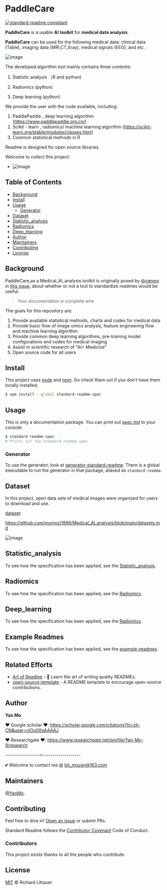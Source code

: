 # PaddleCare 

[![standard-readme compliant](https://img.shields.io/badge/readme%20style-standard-brightgreen.svg?style=flat-square)](https://github.com/RichardLitt/standard-readme)

**PaddleCare** is a usable **AI** **toolkit** for **medical data analysis**.

**PaddleCare** can be used for the following medical data: clinical data (Table), imaging data (MRI,CT,Xray), medical signals (EEG), and etc .


![image](https://user-images.githubusercontent.com/79295425/151368837-f32a2d78-b0a9-40b1-ab3d-6e854b3edc94.png)


The developed algorithm tool mainly contains three contents:

1. Statistic analysis （R and python)


2. Radiomics            (python)

3. Deep learning    (python)



We provide the user with the code available, including:
1. PaddlePaddle ,  deep learning algorithm (https://www.paddlepaddle.org.cn/)
2. Scikit - learn , radiomics/ machine learning algorithm (https://scikit-learn.org/stable/modules/classes.html)
3. Common statistical methods in R

Readme is designed for open source libraries. 

Welcome to collect this project: 
- ![image](https://user-images.githubusercontent.com/79295425/151645186-87372062-dbe1-4848-97be-4fea995b3333.png)



## Table of Contents

- [Background](#background)
- [Install](#install)
- [Usage](#usage)
    - [Generator](#generator)
- [Dataset](#Dataset)
- [Statistic_analysis](#Statistic_analysis)
- [Radiomics](#Radiomics)
- [Deep_learning](#Deep_learning)
- [Author](#Author)
- [Maintainers](#maintainers)
- [Contributing](#contributing)
- [License](#license)

## Background

PaddleCare,as a Medical_AI_analysis toolkit is originally posed by [@yanmo](https://github.com/maxogdenhttps://github.com/momozi1996) in [this issue](https://github.com/maxogdenhttps://github.com/momozi1996/Medical_AI_analysis), about whether or not a tool to standardize readmes would be useful.

> Your documentation is complete whe



The goals for this repository are:

1. Provide available statistical methods, charts and codes for medical data
2. Provide basic flow of image omics analysis, feature engineering flow and machine learning algorithm
3. Provide common deep learning algorithms, pre-training model configurations and codes for medical imaging
4. Assist in scientific research of "AI+ Medicine"
5. Open source code for all users

## Install

This project uses [node](http://nodejs.org) and [npm](https://npmjs.com). Go check them out if you don't have them locally installed.

```sh
$ npm install --global standard-readme-spec
```

## Usage

This is only a documentation package. You can print out [spec.md](spec.md) to your console:

```sh
$ standard-readme-spec
# Prints out the standard-readme spec
```

### Generator

To use the generator, look at [generator-standard-readme](https://github.com/RichardLitt/generator-standard-readme). There is a global executable to run the generator in that package, aliased as `standard-readme`.


## Dataset


In this project, open data sets of medical images were organized for users to download and use.

[dataset](https://github.com/momozi1996/Medical_AI_analysis/blob/main/datasets.md)

https://github.com/momozi1996/Medical_AI_analysis/blob/main/datasets.md

![image](https://user-images.githubusercontent.com/79295425/151645095-93c7b69b-f22b-4ac2-9ff9-a8103603e4b8.png)

## Statistic_analysis

To see how the specification has been applied, see the [Statistic_analysis](https://github.com/momozi1996/Medical_AI_analysis/tree/main/PaddleCare/Statistic_analysis).



## Radiomics

To see how the specification has been applied, see the [Radiomics](https://github.com/momozi1996/Medical_AI_analysis/tree/main/PaddleCare/Radiomics).



## Deep_learning 

To see how the specification has been applied, see the [Radiomics](https://github.com/momozi1996/Medical_AI_analysis/tree/main/PaddleCare/Deep_learning).


## Example Readmes

To see how the specification has been applied, see the [example-readmes](example-readmes/).

## Related Efforts

- [Art of Readme](https://github.com/noffle/art-of-readme) - 💌 Learn the art of writing quality READMEs.
- [open-source-template](https://github.com/davidbgk/open-source-template/) - A README template to encourage open-source contributions.


## Author
**Yan Mo**

❤️ Google scholar ️❤️:  https://scholar.google.com/citations?hl=zh-CN&user=clOu00oAAAAJ

️❤️ Researchgate ❤️️:  https://www.researchgate.net/profile/Yan-Mo-9/research


-----------------🔥-------------------

💕 Welcome to contact me @ bit_moyan@163.com
## Maintainers

[@YanMo](https://github.com/momozi1996).

## Contributing

Feel free to dive in! [Open an issue](https://github.com/RichardLitt/standard-readme/issues/new) or submit PRs.

Standard Readme follows the [Contributor Covenant](http://contributor-covenant.org/version/1/3/0/) Code of Conduct.

### Contributors

This project exists thanks to all the people who contribute. 


## License

[MIT](LICENSE) © Richard Littauer
